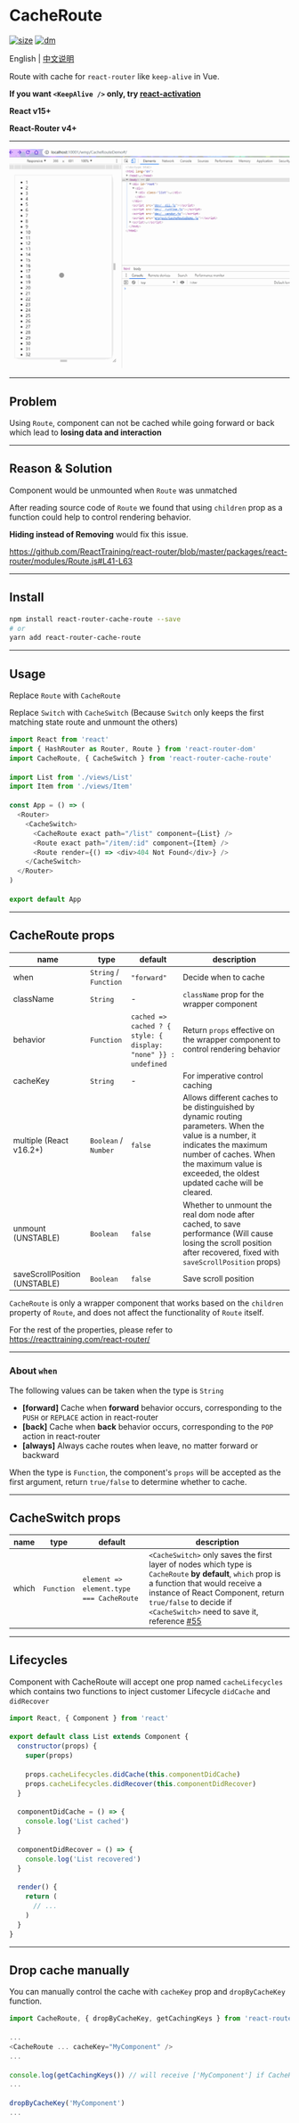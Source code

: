 # CacheRoute

[![size](https://img.shields.io/bundlephobia/minzip/react-router-cache-route.svg)](https://github.com/CJY0208/react-router-cache-route)
[![dm](https://img.shields.io/npm/dm/react-router-cache-route.svg)](https://github.com/CJY0208/react-router-cache-route)

English | [中文说明](./README_CN.md)

Route with cache for `react-router` like `keep-alive` in Vue.

**If you want `<KeepAlive />` only, try [react-activation](https://github.com/CJY0208/react-activation)**

**React v15+**

**React-Router v4+**

---

<img src="./docs/CacheRoute.gif">

---

## Problem

Using `Route`, component can not be cached while going forward or back which lead to **losing data and interaction**

---

## Reason & Solution

Component would be unmounted when `Route` was unmatched

After reading source code of `Route` we found that using `children` prop as a function could help to control rendering behavior.

**Hiding instead of Removing** would fix this issue.

https://github.com/ReactTraining/react-router/blob/master/packages/react-router/modules/Route.js#L41-L63

---

## Install

```bash
npm install react-router-cache-route --save
# or
yarn add react-router-cache-route
```

---

## Usage

Replace `Route` with `CacheRoute`

Replace `Switch` with `CacheSwitch` (Because `Switch` only keeps the first matching state route and unmount the others)

```javascript
import React from 'react'
import { HashRouter as Router, Route } from 'react-router-dom'
import CacheRoute, { CacheSwitch } from 'react-router-cache-route'

import List from './views/List'
import Item from './views/Item'

const App = () => (
  <Router>
    <CacheSwitch>
      <CacheRoute exact path="/list" component={List} />
      <Route exact path="/item/:id" component={Item} />
      <Route render={() => <div>404 Not Found</div>} />
    </CacheSwitch>
  </Router>
)

export default App
```

---

## CacheRoute props

| name                          | type                  | default                                                        | description                                                                                                                                                                                                                     |
| ----------------------------- | --------------------- | -------------------------------------------------------------- | ------------------------------------------------------------------------------------------------------------------------------------------------------------------------------------------------------------------------------- |
| when                          | `String` / `Function` | `"forward"`                                                    | Decide when to cache                                                                                                                                                                                                            |
| className                     | `String`              | -                                                              | `className` prop for the wrapper component                                                                                                                                                                                      |
| behavior                      | `Function`            | `cached => cached ? { style: { display: "none" }} : undefined` | Return `props` effective on the wrapper component to control rendering behavior                                                                                                                                                 |
| cacheKey                      | `String`              | -                                                              | For imperative control caching                                                                                                                                                                                                  |
| multiple (React v16.2+)       | `Boolean` / `Number`  | `false`                                                        | Allows different caches to be distinguished by dynamic routing parameters. When the value is a number, it indicates the maximum number of caches. When the maximum value is exceeded, the oldest updated cache will be cleared. |
| unmount (UNSTABLE)            | `Boolean`             | `false`                                                        | Whether to unmount the real dom node after cached, to save performance (Will cause losing the scroll position after recovered, fixed with `saveScrollPosition` props)                                                           |
| saveScrollPosition (UNSTABLE) | `Boolean`             | `false`                                                        | Save scroll position                                                                                                                                                                                                            |

`CacheRoute` is only a wrapper component that works based on the `children` property of `Route`, and does not affect the functionality of `Route` itself.

For the rest of the properties, please refer to https://reacttraining.com/react-router/

---

### About `when`

The following values can be taken when the type is `String`

- **[forward]** Cache when **forward** behavior occurs, corresponding to the `PUSH` or `REPLACE` action in react-router
- **[back]** Cache when **back** behavior occurs, corresponding to the `POP` action in react-router
- **[always]** Always cache routes when leave, no matter forward or backward

When the type is `Function`, the component's `props` will be accepted as the first argument, return `true/false` to determine whether to cache.

---

## CacheSwitch props

| name  | type       | default                                  | description                                                                                                                                                                                                                                                                                                                  |
| ----- | ---------- | ---------------------------------------- | ---------------------------------------------------------------------------------------------------------------------------------------------------------------------------------------------------------------------------------------------------------------------------------------------------------------------------- |
| which | `Function` | `element => element.type === CacheRoute` | `<CacheSwitch>` only saves the first layer of nodes which type is `CacheRoute` **by default**, `which` prop is a function that would receive a instance of React Component, return `true/false` to decide if `<CacheSwitch>` need to save it, reference [#55](https://github.com/CJY0208/react-router-cache-route/issues/55) |

---

## Lifecycles

Component with CacheRoute will accept one prop named `cacheLifecycles` which contains two functions to inject customer Lifecycle `didCache` and `didRecover`

```javascript
import React, { Component } from 'react'

export default class List extends Component {
  constructor(props) {
    super(props)

    props.cacheLifecycles.didCache(this.componentDidCache)
    props.cacheLifecycles.didRecover(this.componentDidRecover)
  }

  componentDidCache = () => {
    console.log('List cached')
  }

  componentDidRecover = () => {
    console.log('List recovered')
  }

  render() {
    return (
      // ...
    )
  }
}

```

---

## Drop cache manually

You can manually control the cache with `cacheKey` prop and `dropByCacheKey` function.

```javascript
import CacheRoute, { dropByCacheKey, getCachingKeys } from 'react-router-cache-route'

...
<CacheRoute ... cacheKey="MyComponent" />
...

console.log(getCachingKeys()) // will receive ['MyComponent'] if CacheRoute is cached which `cacheKey` prop is 'MyComponent'
...

dropByCacheKey('MyComponent')
...
```
